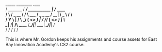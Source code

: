   _____             ________                 .___               
  /     \_______    /  _____/  ___________  __| _/____   ____    
 /  \ /  \_  __ \  /   \  ___ /  _ \_  __ \/ __ |/  _ \ /    \   
/    Y    \  | \/  \    \_\  (  <_> )  | \/ /_/ (  <_> )   |  \  
\____|__  /__| /\   \______  /\____/|__|  \____ |\____/|___|  /  
        \/     \/          \/                  \/           \/   
        


This is where Mr. Gordon keeps his assignments and course assets for East Bay
Innovation Academy's CS2 course.
